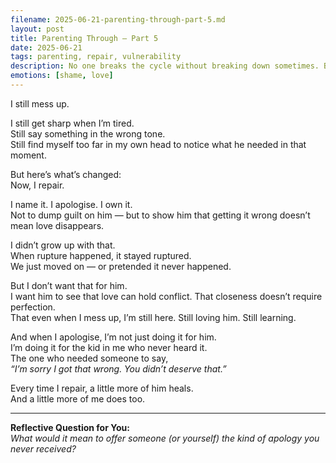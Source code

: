 ```yaml
---
filename: 2025-06-21-parenting-through-part-5.md
layout: post
title: Parenting Through – Part 5
date: 2025-06-21
tags: parenting, repair, vulnerability
description: No one breaks the cycle without breaking down sometimes. But the difference now is: I repair.
emotions: [shame, love]
---
```


I still mess up.

I still get sharp when I’m tired.  
Still say something in the wrong tone.  
Still find myself too far in my own head to notice what he needed in that moment.

But here’s what’s changed:  
Now, I repair.

I name it. I apologise. I own it.  
Not to dump guilt on him — but to show him that getting it wrong doesn’t mean love disappears.

I didn’t grow up with that.  
When rupture happened, it stayed ruptured.  
We just moved on — or pretended it never happened.

But I don’t want that for him.  
I want him to see that love can hold conflict. That closeness doesn’t require perfection.  
That even when I mess up, I’m still here. Still loving him. Still learning.

And when I apologise, I’m not just doing it for him.  
I’m doing it for the kid in me who never heard it.  
The one who needed someone to say,  
*“I’m sorry I got that wrong. You didn’t deserve that.”*

Every time I repair, a little more of him heals.  
And a little more of me does too.

---

**Reflective Question for You:**  
*What would it mean to offer someone (or yourself) the kind of apology you never received?*
